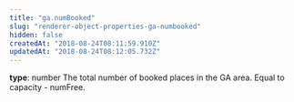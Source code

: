 ```yaml
---
title: "ga.numBooked"
slug: "renderer-object-properties-ga-numbooked"
hidden: false
createdAt: "2018-08-24T08:11:59.910Z"
updatedAt: "2018-08-24T08:12:05.732Z"
---
```

**type**: number
The total number of booked places in the GA area. 
Equal to capacity - numFree.
